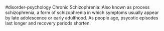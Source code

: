 #disorder-psychology 
Chronic Schizophrenia::Also known as process schizophrenia, a form of schizophrenia in which symptoms usually appear by late adolescence or early adulthood. As people age, psycotic episodes last longer and recovery periods shorten.